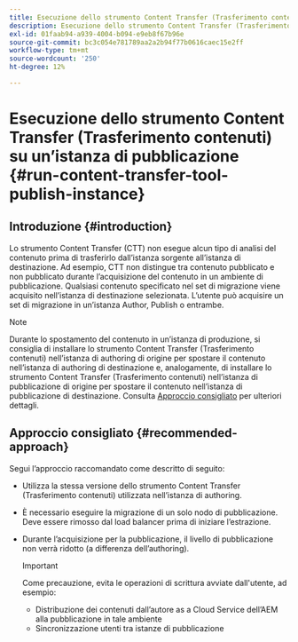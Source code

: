 ```yaml
---
title: Esecuzione dello strumento Content Transfer (Trasferimento contenuti) su un’istanza di pubblicazione
description: Esecuzione dello strumento Content Transfer (Trasferimento contenuti) su un’istanza di pubblicazione
exl-id: 01faab94-a939-4004-b094-e9eb8f67b96e
source-git-commit: bc3c054e781789aa2a2b94f77b0616caec15e2ff
workflow-type: tm+mt
source-wordcount: '250'
ht-degree: 12%

---
```


# Esecuzione dello strumento Content Transfer (Trasferimento contenuti) su un’istanza di pubblicazione {#run-content-transfer-tool-publish-instance}

## Introduzione {#introduction}

Lo strumento Content Transfer (CTT) non esegue alcun tipo di analisi del contenuto prima di trasferirlo dall’istanza sorgente all’istanza di destinazione. Ad esempio, CTT non distingue tra contenuto pubblicato e non pubblicato durante l’acquisizione del contenuto in un ambiente di pubblicazione. Qualsiasi contenuto specificato nel set di migrazione viene acquisito nell’istanza di destinazione selezionata. L’utente può acquisire un set di migrazione in un’istanza Author, Publish o entrambe.

>[!NOTE]
>Durante lo spostamento del contenuto in un’istanza di produzione, si consiglia di installare lo strumento Content Transfer (Trasferimento contenuti) nell’istanza di authoring di origine per spostare il contenuto nell’istanza di authoring di destinazione e, analogamente, di installare lo strumento Content Transfer (Trasferimento contenuti) nell’istanza di pubblicazione di origine per spostare il contenuto nell’istanza di pubblicazione di destinazione. Consulta [Approccio consigliato](#recommended-approach) per ulteriori dettagli.

## Approccio consigliato {#recommended-approach}

Segui l’approccio raccomandato come descritto di seguito:

* Utilizza la stessa versione dello strumento Content Transfer (Trasferimento contenuti) utilizzata nell’istanza di authoring.

* È necessario eseguire la migrazione di un solo nodo di pubblicazione. Deve essere rimosso dal load balancer prima di iniziare l’estrazione.

* Durante l’acquisizione per la pubblicazione, il livello di pubblicazione non verrà ridotto (a differenza dell’authoring).

  >[!IMPORTANT]
  >Come precauzione, evita le operazioni di scrittura avviate dall&#39;utente, ad esempio:
  > * Distribuzione dei contenuti dall’autore as a Cloud Service dell’AEM alla pubblicazione in tale ambiente
  > * Sincronizzazione utenti tra istanze di pubblicazione
